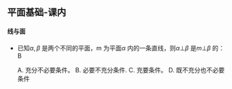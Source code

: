 ## 平面基础-课内


#### 线与面

- 已知$\alpha,\beta$ 是两个不同的平面，m 为平面$\alpha$ 内的一条直线，则$\alpha\bot \beta$ 是$m\bot \beta$ 的：  B

  A. 充分不必要条件。  B. 必要不充分条件.   C. 充要条件。  D. 既不充分也不必要条件
